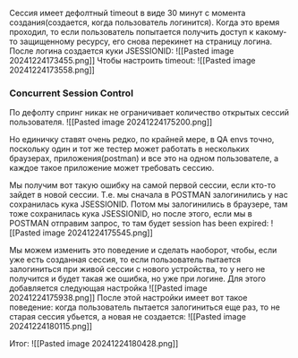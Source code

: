 Сессия имеет дефолтный timeout в виде 30 минут с момента создания(создается, когда пользователь логинится). Когда это время проходил, то если пользователь попытается получить доступ к какому-то защищенному ресурсу, его снова перекинет на страницу логина.
После логина создается куки JSESSIONID:
![[Pasted image 20241224173455.png]]
Чтобы настроить timeout:
![[Pasted image 20241224173558.png]]

### Concurrent Session Control
По дефолту спринг никак не ограничивает количество открытых сессий пользователя. 
![[Pasted image 20241224175200.png]]

Но единичку ставят очень редко, по крайней мере, в QA envs точно, поскольку один и тот же тестер может работать в нескольких браузерах, приложения(postman) и все это на одном пользователе, а каждое такое приложение может требовать сессию.

Мы получим вот такую ошибку на самой первой сессии, если кто-то зайдет в новой сессии. Т.е. мы сначала в POSTMAN залогинились у нас сохранилась кука JSESSIONID. Потом мы залогинились в браузере, там тоже сохранилась кука JSESSIONID, но после этого, если мы в POSTMAN отправим запрос, то там будет session has been expired:
![[Pasted image 20241224175545.png]]

Мы можем изменить это поведение и сделать наоборот, чтобы, если уже есть созданная сессия, то если пользователь пытается залогиниться при живой сессии с нового устройства, то у него не получится и будет такая же ошибка, но уже при логине. 
Для этого добавляется следующая настройка
![[Pasted image 20241224175938.png]]
После этой настройки имеет вот такое поведение: когда пользователь пытается залогиниться еще раз, то не старая сессия убьется, а новая не создается:
![[Pasted image 20241224180115.png]]

Итог:
![[Pasted image 20241224180428.png]]
